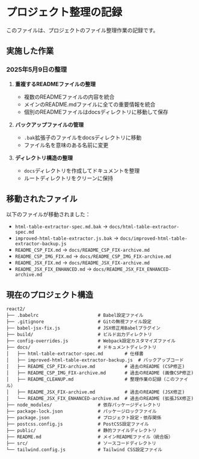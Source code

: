 # プロジェクト整理の記録

このファイルは、プロジェクトのファイル整理作業の記録です。

## 実施した作業

### 2025年5月9日の整理

1. **重複するREADMEファイルの整理**
   - 複数のREADMEファイルの内容を統合
   - メインのREADME.mdファイルに全ての重要情報を統合
   - 個別のREADMEファイルはdocsディレクトリに移動して保存

2. **バックアップファイルの管理**
   - `.bak`拡張子のファイルをdocsディレクトリに移動
   - ファイル名を意味のある名前に変更

3. **ディレクトリ構造の整理**
   - `docs`ディレクトリを作成してドキュメントを整理
   - ルートディレクトリをクリーンに保持

## 移動されたファイル

以下のファイルが移動されました：

- `html-table-extractor-spec.md.bak` → `docs/html-table-extractor-spec.md`
- `improved-html-table-extractor.js.bak` → `docs/improved-html-table-extractor-backup.js`
- `README_CSP_FIX.md` → `docs/README_CSP_FIX-archive.md`
- `README_CSP_IMG_FIX.md` → `docs/README_CSP_IMG_FIX-archive.md` 
- `README_JSX_FIX.md` → `docs/README_JSX_FIX-archive.md`
- `README_JSX_FIX_ENHANCED.md` → `docs/README_JSX_FIX_ENHANCED-archive.md`

## 現在のプロジェクト構造

```
react2/
├── .babelrc                      # Babel設定ファイル
├── .gitignore                    # Gitの無視ファイル設定
├── babel-jsx-fix.js              # JSX修正用Babelプラグイン
├── build/                        # ビルド出力ディレクトリ
├── config-overrides.js           # Webpack設定カスタマイズファイル
├── docs/                         # ドキュメントディレクトリ
│   ├── html-table-extractor-spec.md        # 仕様書
│   ├── improved-html-table-extractor-backup.js  # バックアップコード
│   ├── README_CSP_FIX-archive.md           # 過去のREADME (CSP修正)
│   ├── README_CSP_IMG_FIX-archive.md       # 過去のREADME (画像CSP修正)
│   ├── README_CLEANUP.md                   # 整理作業の記録（このファイル）
│   ├── README_JSX_FIX-archive.md           # 過去のREADME (JSX修正)
│   └── README_JSX_FIX_ENHANCED-archive.md  # 過去のREADME (拡張JSX修正)
├── node_modules/                 # 依存パッケージディレクトリ
├── package-lock.json             # パッケージロックファイル
├── package.json                  # プロジェクト設定・依存関係
├── postcss.config.js             # PostCSS設定ファイル
├── public/                       # 静的ファイルディレクトリ
├── README.md                     # メインREADMEファイル（統合版）
├── src/                          # ソースコードディレクトリ
└── tailwind.config.js            # Tailwind CSS設定ファイル
```
